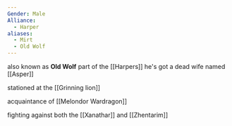 ```yaml
---
Gender: Male
Alliance:
  - Harper
aliases:
  - Mirt
  - Old Wolf
---
```


also known as **Old Wolf**
part of the [[Harpers]]
he's got a dead wife named [[Asper]]

stationed at the [[Grinning lion]]

acquaintance of [[Melondor Wardragon]]

fighting against both the [[Xanathar]] and [[Zhentarim]]